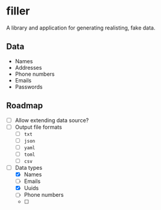 # filler

A library and application for generating realisting, fake data.

## Data

- Names
- Addresses
- Phone numbers
- Emails
- Passwords

## Roadmap

- [ ] Allow extending data source?
- [ ] Output file formats
  - [ ] `txt`
  - [ ] `json`
  - [ ] `yaml`
  - [ ] `toml`
  - [ ] `csv` 
- [ ] Data types
  - [x] Names
  - [ ] Emails
  - [x] Uuids
  - [ ] Phone numbers
  - [ ] 
